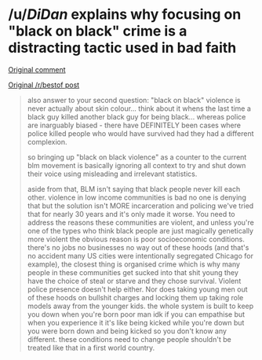 # /u/_DiDan_ explains why focusing on "black on black" crime is a distracting tactic used in bad faith

[Original comment](https://www.reddit.com/r/findareddit/comments/hgthd9/is_there_a_subreddit_where_people_can_ask/fw6k0m6/)

[Original /r/bestof post](https://www.reddit.com/r/bestof/comments/hv9xif/u_didan_explains_why_focusing_on_black_on_black/)

> also answer to your second question: "black on black" violence is never actually about skin colour... think about it whens the last time a black guy killed another black guy for being black... whereas police are inarguably biased - there have DEFINITELY been cases where police killed people who would have survived had they had a different complexion.
>
> so bringing up "black on black violence" as a counter to the current blm movement is basically ignoring all context to try and shut down their voice using misleading and irrelevant statistics.
>
> aside from that, BLM isn't saying that black people never kill each other. violence in low income communities is bad no one is denying that but the solution isn't MORE incarceration and policing we've tried that for nearly 30 years and it's only made it worse. You need to address the reasons these communities are violent, and unless you're one of the types who think black people are just magically genetically more violent the obvious reason is poor socioeconomic conditions. there's no jobs no businesses no way out of these hoods (and that's no accident many US cities were intentionally segregated Chicago for example), the closest thing is organised crime which is why many people in these communities get sucked into that shit young they have the choice of steal or starve and they chose survival. Violent police presence doesn't help either. Nor does taking young men out of these hoods on bullshit charges and locking them up taking role models away from the younger kids. the whole system is built to keep you down when you're born poor man idk if you can empathise but when you experience it it's like being kicked while you're down but you were born down and being kicked so you don't know any different. these conditions need to change people shouldn't be treated like that in a first world country.
